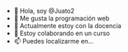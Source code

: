 - 👋 Hola, soy @Juato2
- 👀 Me gusta la programación web
- 🌱 Actualmente estoy con la docencia
- 💞️ Estoy colaborando en un curso
- 📫 Puedes localizarme en...

<!---
Juato2/Juato2 is a ✨ special ✨ repository because its `README.md` (this file) appears on your GitHub profile.
You can click the Preview link to take a look at your changes.
--->
